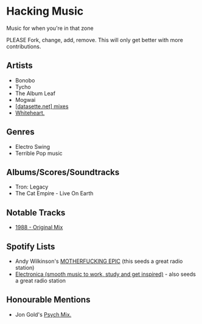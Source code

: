 # Hacking Music

Music for when you're in that zone

PLEASE Fork, change, add, remove. This will only get better with more contributions.

## Artists

- Bonobo
- Tycho
- The Album Leaf
- Mogwai
- [[datasette.net] mixes](http://datassette.net/?l=mixes)
- [Whiteheart.](https://soundcloud.com/whit3h34rt)

## Genres

- Electro Swing
- Terrible Pop music

## Albums/Scores/Soundtracks

- Tron: Legacy
- The Cat Empire - Live On Earth

## Notable Tracks

- [1988 - Original Mix](http://open.spotify.com/track/68YRdMv167zby0ceobW8em)

## Spotify Lists

- Andy Wilkinson's [MOTHERFUCKING EPIC](http://open.spotify.com/user/1231095985/playlist/4OtarRqf43JIRFAosBw8PE) (this seeds a great radio station)
- [Electronica (smooth music to work, study and get inspired)](http://open.spotify.com/user/luckyshot/playlist/7gYXd3HbmhN3SUCahqKuTj) - also seeds a great radio station

## Honourable Mentions

- Jon Gold's [Psych Mix.](http://open.spotify.com/user/zurich/playlist/59O4pP7lGTiCSJKGc2qu31)
